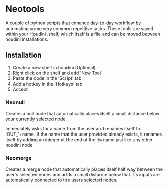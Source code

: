 # Neotools

A couple of python scripts that enhance day-to-day workflow by automating some very common repetitive tasks.
These tools are saved within your Houdini .shelf, which itself is a file and can be moved
between houdini installations.


## Installation
1. Create a new shelf in houdini (Optional)
2. Right click on the shelf and add 'New Tool'
3. Paste the code in the 'Script' tab
4. Add a hotkey in the 'Hotkeys' tab
5. Accept

### Neonull

Creates a null node that automatically places itself a small distance below your currently selected node.

Immediately asks for a name from the user and renames itself to 'OUT_'+name. If the name that the user
provided already exists, it renames itself by adding an integer at the end of the its name
just like any other houdini node.



### Neomerge

Creates a merge node that automatically places itself half way between the user's selected nodes and 
adds a small distance below that. Its inputs are automatically connected to the users selected nodes.
